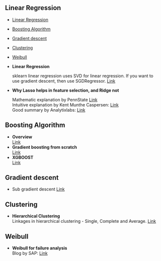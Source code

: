 ## Linear Regression ##
- [Linear Regression](#linear-regression)
- [Boosting Algorithm](#boosting-algorithm)
- [Gradient descent](#gradient-descent)
- [Clustering](#clustering)
- [Weibull](#weibull)
- **Linear Regression**  

  sklearn linear regression uses SVD for linear regression. If you want to use gradient descent, then use SGDRegressor. [Link](https://machinelearningcompass.com/machine_learning_models/linear_regression/)

- **Why Lasso helps in feature selection, and Ridge not**

  Mathematic explanation by PennState [Link](https://online.stat.psu.edu/stat508/lesson/5/5.4#:~:text=The%20lasso%20performs%20shrinkage%20so,axis%20is%20shrunk%20to%20zero.)  
  Intuitive explanation by Kent Munthe Caspersen: [Link](https://stats.stackexchange.com/questions/45643/why-l1-norm-for-sparse-models)  
  Good summary by Analytixlabs: [Link](https://www.analytixlabs.co.in/blog/regularization-in-machine-learning/)

## Boosting Algorithm ##
- **Overview**  
  [Link](https://stackabuse.com/gradient-boosting-classifiers-in-python-with-scikit-learn/)
- **Gradient boosting from scratch**  
  [Link](https://blog.mlreview.com/gradient-boosting-from-scratch-1e317ae4587d)
- **XGBOOST**  
  [Link](https://neptune.ai/blog/xgboost-everything-you-need-to-know)

## Gradient descent ##
- Sub gradient descent [Link](https://machinelearningcompass.com/machine_learning_math/subgradient_descent/)

## Clustering ##
- **Hierarchical Clustering**  
Linkages in hierarchical clustering - Single, Complete and Average. [Link](https://www.linkedin.com/feed/update/urn:li:activity:6901750720182276096)

## Weibull ##
- **Weibull for failure analysis**  
  Blog by SAP: [Link](https://blogs.sap.com/2020/11/17/new-weibull-based-pof-curves-in-sap-predictive-asset-insights/)



